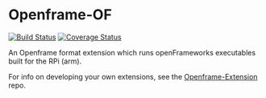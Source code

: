 # Openframe-OF

[![Build Status](https://travis-ci.org/jmwohl/Openframe-OF.svg?branch=master)](https://travis-ci.org/jmwohl/Openframe-OF) [![Coverage Status](https://coveralls.io/repos/github/jmwohl/Openframe-OF/badge.svg?branch=master)](https://coveralls.io/github/jmwohl/Openframe-OF?branch=master)

An Openframe format extension which runs openFrameworks executables built for the RPi (arm).

For info on developing your own extensions, see the [Openframe-Extension](https://github.com/jmwohl/Openframe-Extension) repo.